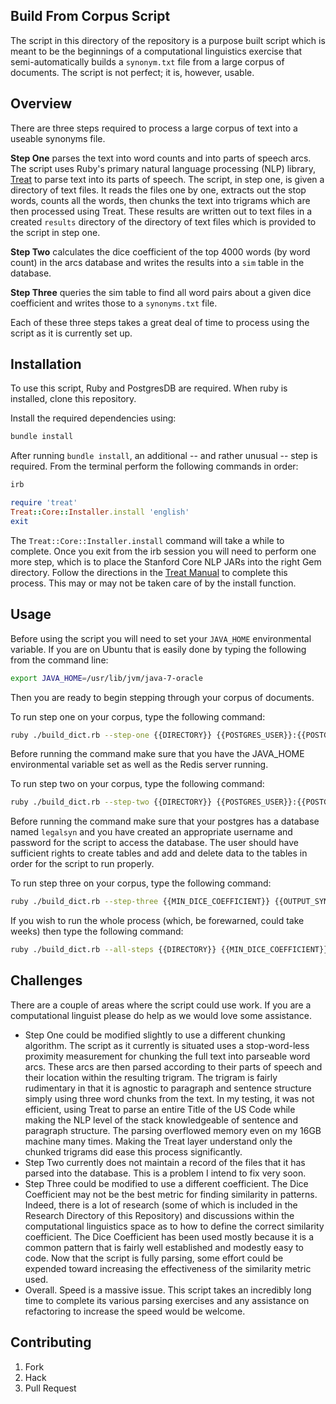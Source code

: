## Build From Corpus Script

The script in this directory of the repository is a purpose built script which is meant to be the beginnings of a computational linguistics exercise that semi-automatically builds a `synonym.txt` file from a large corpus of documents. The script is not perfect; it is, however, usable.

## Overview

There are three steps required to process a large corpus of text into a useable synonyms file.

**Step One** parses the text into word counts and into parts of speech arcs. The script uses Ruby's primary natural language processing (NLP) library, [Treat](https://github.com/louismullie/treat) to parse text into its parts of speech. The script, in step one, is given a directory of text files. It reads the files one by one, extracts out the stop words, counts all the words, then chunks the text into trigrams which are then processed using Treat. These results are written out to text files in a created `results` directory of the directory of text files which is provided to the script in step one.

**Step Two** calculates the dice coefficient of the top 4000 words (by word count) in the arcs database and writes the results into a `sim` table in the database.

**Step Three** queries the sim table to find all word pairs about a given dice coefficient and writes those to a `synonyms.txt` file.

Each of these three steps takes a great deal of time to process using the script as it is currently set up.

## Installation

To use this script, Ruby and PostgresDB are required. When ruby is installed, clone this repository.

Install the required dependencies using:

```bash
bundle install
```

After running `bundle install`, an additional -- and rather unusual -- step is required. From the terminal perform the following commands in order:

```bash
irb
```

```ruby
require 'treat'
Treat::Core::Installer.install 'english'
exit
```

The `Treat::Core::Installer.install` command will take a while to complete. Once you exit from the irb session you will need to perform one more step, which is to place the Stanford Core NLP JARs into the right Gem directory. Follow the directions in the [Treat Manual](https://github.com/louismullie/treat/wiki/Manual#download-jars-and-models) to complete this process. This may or may not be taken care of by the install function.

## Usage

Before using the script you will need to set your `JAVA_HOME` environmental variable. If you are on Ubuntu that is easily done by typing the following from the command line:

```bash
export JAVA_HOME=/usr/lib/jvm/java-7-oracle
```

Then you are ready to begin stepping through your corpus of documents.

To run step one on your corpus, type the following command:

```bash
ruby ./build_dict.rb --step-one {{DIRECTORY}} {{POSTGRES_USER}}:{{POSTGRES_PASS}}
```

Before running the command make sure that you have the JAVA_HOME environmental variable set as well as the Redis server running.

To run step two on your corpus, type the following command:

```bash
ruby ./build_dict.rb --step-two {{DIRECTORY}} {{POSTGRES_USER}}:{{POSTGRES_PASS}}
```

Before running the command make sure that your postgres has a database named `legalsyn` and you have created an appropriate username and password for the script to access the database. The user should have sufficient rights to create tables and add and delete data to the tables in order for the script to run properly.

To run step three on your corpus, type the following command:

```bash
ruby ./build_dict.rb --step-three {{MIN_DICE_COEFFICIENT}} {{OUTPUT_SYN_FILE}} {{POSTGRES_USER}}:{{POSTGRES_PASS}}
```

If you wish to run the whole process (which, be forewarned, could take weeks) then type the following command:

```bash
ruby ./build_dict.rb --all-steps {{DIRECTORY}} {{MIN_DICE_COEFFICIENT}} {{OUTPUT_SYN_FILE}} {{POSTGRES_USER}}:{{POSTGRES_PASS}}
```

## Challenges

There are a couple of areas where the script could use work. If you are a computational linguist please do help as we would love some assistance.

* Step One could be modified slightly to use a different chunking algorithm. The script as it currently is situated uses a stop-word-less proximity measurement for chunking the full text into parseable word arcs. These arcs are then parsed according to their parts of speech and their location within the resulting trigram. The trigram is fairly rudimentary in that it is agnostic to paragraph and sentence structure simply using three word chunks from the text. In my testing, it was not efficient, using Treat to parse an entire Title of the US Code while making the NLP level of the stack knowledgeable of sentence and paragraph structure. The parsing overflowed memory even on my 16GB machine many times. Making the Treat layer understand only the chunked trigrams did ease this process significantly.
* Step Two currently does not maintain a record of the files that it has parsed into the database. This is a problem I intend to fix very soon.
* Step Three could be modified to use a different coefficient. The Dice Coefficient may not be the best metric for finding similarity in patterns. Indeed, there is a lot of research (some of which is included in the Research Directory of this Repository) and discussions within the computational linguistics space as to how to define the correct similarity coefficient. The Dice Coefficient has been used mostly because it is a common pattern that is fairly well established and modestly easy to code. Now that the script is fully parsing, some effort could be expended toward increasing the effectiveness of the similarity metric used.
* Overall. Speed is a massive issue. This script takes an incredibly long time to complete its various parsing exercises and any assistance on refactoring to increase the speed would be welcome.

## Contributing

1. Fork
2. Hack
3. Pull Request